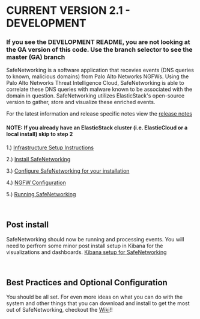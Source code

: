 # CURRENT VERSION 2.1 - DEVELOPMENT
### If you see the DEVELOPMENT README, you are not looking at the GA version of this code.  Use the branch selector to see the master (GA) branch

SafeNetworking is a software application that recevies events (DNS queries to known, malicious domains) from Palo Alto Networks NGFWs.  Using the Palo Alto Networks Threat Intelligence Cloud, SafeNetworking is able to correlate these DNS queries with malware known to be associated with the domain in question.  SafeNetworking utilizes ElasticStack's open-source version to gather, store and visualize these enriched events.

For the latest information and release specific notes view the [release notes](docs/release-notes.md)

#### NOTE: If you already have an ElasticStack cluster (i.e. ElasticCloud or a local install) skip to step 2
1.) [Infrastructure Setup Instructions](https://github.com/PaloAltoNetworks/safe-networking-sp/wiki/Infrastructure-Setup)

2.) [Install SafeNetworking](https://github.com/PaloAltoNetworks/safe-networking-sp/wiki/Installing-the-SafeNetworking-Software)

3.) [Configure SafeNetworking for your installation](https://github.com/PaloAltoNetworks/safe-networking-sp/wiki/Configuring-SafeNetworking)

4.) [NGFW Configuration](https://github.com/PaloAltoNetworks/safe-networking-sp/wiki/NGFW-Configuration)

5.) [Running SafeNetworking](https://github.com/PaloAltoNetworks/safe-networking-sp/wiki/Running-SafeNetworking)

<br/>

## Post install
SafeNetworking should now be running and processing events.  You will need to perfrom some minor post install setup in Kibana for the visualizations and dashboards.
[Kibana setup for SafeNetworking](https://github.com/PaloAltoNetworks/safe-networking-sp/wiki/Kibana-post-install-setup)

<br/>

## Best Practices and Optional Configuration
You should be all set.  For even more ideas on what you can do with the system and other things that you can download and install to get the most out of SafeNetworking, checkout the [Wiki](https://github.com/PaloAltoNetworks/safe-networking-sp/wiki)!!
